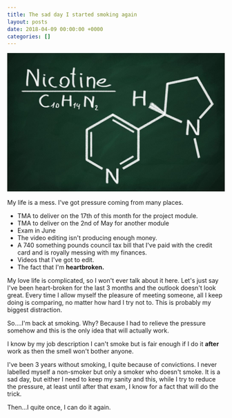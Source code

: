 ```yaml
---
title: The sad day I started smoking again
layout: posts
date: 2018-04-09 00:00:00 +0000
categories: []
---
```

![](/uploads/2018/04/09/nicotine.jpg)

My life is a mess. I've got pressure coming from many places.

* TMA to deliver on the 17th of this month for the project module.
* TMA to deliver on the 2nd of May for another module
* Exam in June
* The video editing isn't producing enough money.
* A 740 something pounds council tax bill that I've paid with the credit card and is royally messing with my finances.
* Videos that I've got to edit.
* The fact that I'm **heartbroken.**

My love life is complicated, so I won't ever talk about it here. Let's just say I've been heart-broken for the last 3 months and the outlook doesn't look great. Every time I allow myself the pleasure of meeting someone, all I keep doing is comparing, no matter how hard I try not to. This is probably my biggest distraction.

So....I'm back at smoking. Why? Because I had to relieve the pressure somehow and this is the only idea that will actually work.

I know by my job description I can't smoke but is fair enough if I do it **after** work as then the smell won't bother anyone.

I've been 3 years without smoking, I quite because of convictions. I never labelled myself a non-smoker but only a smoker who doesn't smoke. It is a sad day, but either I need to keep my sanity and this, while I try to reduce the pressure, at least until after that exam, I know for a fact that will do the trick. 

Then...I quite once, I can do it again. 